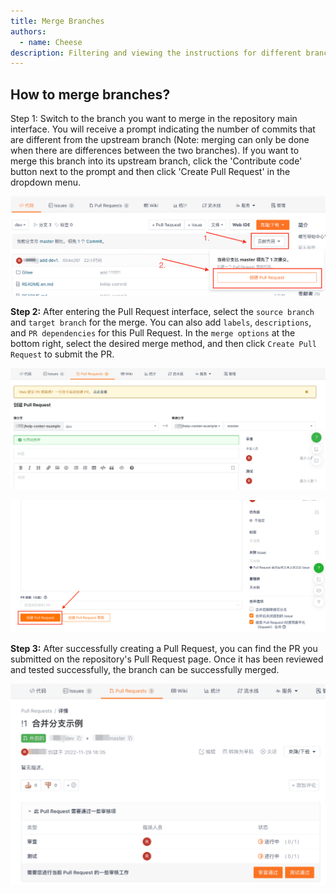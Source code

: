 ```yaml
---
title: Merge Branches
authors:
  - name: Cheese
description: Filtering and viewing the instructions for different branches in the repository and creating a new branch
---
```


## How to merge branches?

Step 1: Switch to the branch you want to merge in the repository main interface. You will receive a prompt indicating the number of commits that are different from the upstream branch (Note: merging can only be done when there are differences between the two branches). If you want to merge this branch into its upstream branch, click the 'Contribute code' button next to the prompt and then click 'Create Pull Request' in the dropdown menu.

![Merge Branch](./assets/c-new-branch-merge.png)

**Step 2:** After entering the Pull Request interface, select the `source branch` and `target branch` for the merge. You can also add `labels`, `descriptions`, and `PR dependencies` for this Pull Request. In the `merge options` at the bottom right, select the desired merge method, and then click `Create Pull Request` to submit the PR.

![Merge Branch](./assets/c-select-branch.png)

![Merge branch](./assets/c-create-branch-merge.png)

**Step 3:** After successfully creating a Pull Request, you can find the PR you submitted on the repository's Pull Request page. Once it has been reviewed and tested successfully, the branch can be successfully merged.

![Merge Branch](./assets/c-review-branch-merge.png)